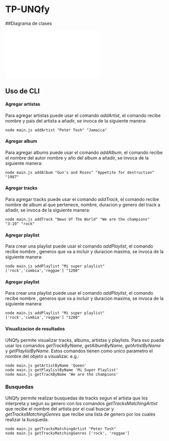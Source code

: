 # TP-UNQfy

##Diagrama de clases

 ![Diagrama UML](./diagrama_uml.xml)
 

## Uso de CLI
  #### Agregar artistas
   Para agregar artistas puede usar el comando *addArtist*, el comando recibe nombre y pais del artista a añadir, se invoca de la siguiente manera:

    node main.js addArtist "Peter Tosh" "Jamaica"

  #### Agregar album
   Para agregar albums puede usar el comando *addAlbum*, el comando recibe el nombre del autor nombre y año del album a añadir, se invoca de la siguiente manera:
   
    node main.js addAlbum "Gun's and Roses" "Appetite for destruction" "1987"

  #### Agregar tracks
   Para agregar tracks puede usar el comando *addTrack*, el comando recibe nombre de album al que pertenece, nombre, duracion y genero del track a añadir, se invoca de la siguiente manera:
   
    node main.js addTrack "News Of The World" "We are the champions" "3:10" "rock"

  #### Agregar playlist
   Para crear una playlist puede usar el comando *addPlaylist*, el comando recibe nombre , generos que va a incluir y duracion maxima, se invoca de la siguiente manera:
   
    node main.js addPlaylist "Mi super playlist" ['rock','cumbia','reggae'] "1200"

  #### Agregar playlist
   Para crear una playlist puede usar el comando *addPlaylist*, el comando recibe nombre , generos que va a incluir y duracion maxima, se invoca de la siguiente manera:
   
    node main.js addPlaylist "Mi super playlist" ['rock','cumbia','reggae'] "1200"


  #### Visualizacion de resultados
  UNQfy permite visualizar tracks, albums, artistas y playlists. Para eso puede usar los comandos *getTrackByName*, *getAlbumByName*, *getArtistByName* y *getPlaylistByName*. Estos comandos tienen como unico parametro el nombre del objeto a visualizar.
    e.g.:  
   
    node main.js getArtistByName 'Queen'
    node main.js getPlaylistByName 'Mi Super Playlist'
    node main.js getTrackByName 'We are the champions'

### Busquedas 

  UNQfy permite realizar busquedas de tracks segun el artista que los interpreta y segun su genero con los comandos *getTracksMatchingArtist* que recibe el nombre del artista por el cual buscar y *getTracksMatchingGenres* que recibe una lista de genero por los cuales realizar la busqueda.

    node main.js getTracksMatchingArtist "Peter Tosh"
    node main.js getTracksMatchingGenres ['rock', 'reggae']